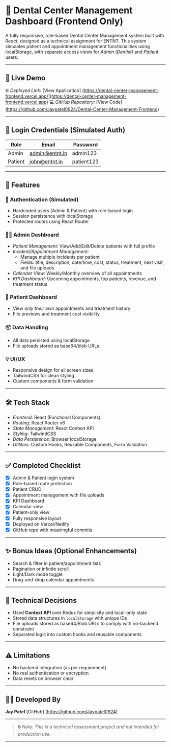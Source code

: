 # 🦷 Dental Center Management Dashboard (Frontend Only)

A fully responsive, role-based Dental Center Management system built with *React*, designed as a technical assignment for ENTNT. This system simulates patient and appointment management functionalities using localStorage, with separate access views for *Admin (Dentist)* and *Patient* users.

---

## 🚀 Live Demo

🌐 *Deployed Link:* [View Application] (https://dental-center-management-frontend.vercel.app/](https://dental-center-management-frontend.vercel.app)
💻 *GitHub Repository:* [View Code] (https://github.com/Jaypatel0924/Dental-Center-Management-Frontend)

---

## 🔐 Login Credentials (Simulated Auth)

| Role    | Email              | Password    |
|---------|--------------------|-------------|
| Admin   | admin@entnt.in     | admin123    |
| Patient | john@entnt.in      | patient123  |

---

## 🧩 Features

### 🔑 Authentication (Simulated)
- Hardcoded users (Admin & Patient) with role-based login
- Session persistence with localStorage
- Protected routes using React Router

### 👩‍⚕ Admin Dashboard
- *Patient Management:* View/Add/Edit/Delete patients with full profile
- *Incident/Appointment Management:* 
  - Manage multiple incidents per patient
  - Fields: title, description, date/time, cost, status, treatment, next visit, and file uploads
- *Calendar View:* Weekly/Monthly overview of all appointments
- *KPI Dashboard:* Upcoming appointments, top patients, revenue, and treatment status

### 👤 Patient Dashboard
- View *only their own* appointments and treatment history
- File previews and treatment cost visibility

### 📦 Data Handling
- All data persisted using localStorage
- File uploads stored as base64/blob URLs

### 💡 UI/UX
- Responsive design for all screen sizes
- TailwindCSS for clean styling
- Custom components & form validation

---

## 🛠 Tech Stack

- *Frontend:* React (Functional Components)
- *Routing:* React Router v6
- *State Management:* React Context API
- *Styling:* TailwindCSS
- *Data Persistence:* Browser localStorage
- *Utilities:* Custom Hooks, Reusable Components, Form Validation

---

## ✅ Completed Checklist

* [x] Admin & Patient login system
* [x] Role-based route protection
* [x] Patient CRUD
* [x] Appointment management with file uploads
* [x] KPI Dashboard
* [x] Calendar view
* [x] Patient-only view
* [x] Fully responsive layout
* [x] Deployed on Vercel/Netlify
* [x] GitHub repo with meaningful commits

---

## ✨ Bonus Ideas (Optional Enhancements)

* Search & filter in patient/appointment lists
* Pagination or infinite scroll
* Light/Dark mode toggle
* Drag-and-drop calendar appointments

---

## 🧠 Technical Decisions

* Used **Context API** over Redux for simplicity and local-only state
* Stored data structures in `localStorage` with unique IDs
* File uploads stored as base64/Blob URLs to comply with no-backend constraint
* Separated logic into custom hooks and reusable components

---

## ⚠ Limitations

* No backend integration (as per requirement)
* No real authentication or encryption
* Data resets on browser clear

---


## 👨‍💻 Developed By

**Jay Patel**
[GitHub] (https://github.com/Jaypatel0924)

---

> 🔒 *Note: This is a technical assessment project and not intended for production use.*



---


